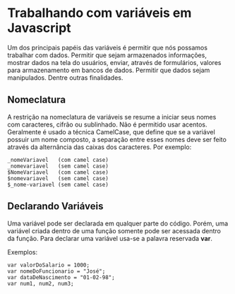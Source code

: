 # Trabalhando com variáveis em Javascript

Um dos principais papéis das variáveis é permitir que nós possamos trabalhar com dados. Permitir que sejam armazenados informações, mostrar dados na tela do usuários, enviar, através de formulários, valores para armazenamento em bancos de dados. Permitir que dados sejam manipulados. Dentre outras finalidades.

## Nomeclatura 
A restrição na nomeclatura de variáveis se resume a iniciar seus nomes com caracteres, cifrão ou sublinhado. Não é permitido usar acentos.
Geralmente é usado a técnica CamelCase, que define que se a variável possuir um nome composto, a separação entre esses nomes deve ser feito através da alternância das caixas dos caracteres. Por exemplo:
```
_nomeVariavel   (com camel case)
_nomevariavel   (sem camel case)
$NomeVariavel   (com camel case)
$nomevariavel   (sem camel case)
$_nome-variavel (sem camel case)
```

## Declarando Variáveis

Uma variável pode ser declarada em qualquer parte do código. Porém, uma variável criada dentro de uma função somente pode ser acessada dentro da função. Para declarar uma variável usa-se a palavra reservada <b>var</b>.

Exemplos:
```
var valorDoSalario = 1000;
var nomeDoFuncionario = "José";
var dataDeNascimento = "01-02-98";
var num1, num2, num3;

```


